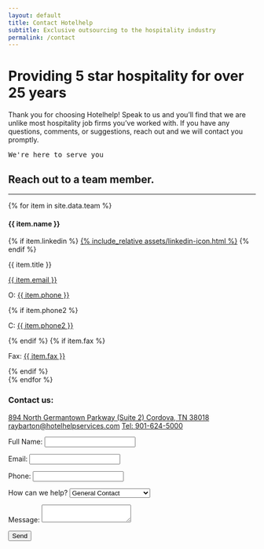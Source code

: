 ```yaml
---
layout: default 
title: Contact Hotelhelp
subtitle: Exclusive outsourcing to the hospitality industry
permalink: /contact
---
```



<div id="contact" class="plus-tile-tx">
	<div class="container thiner py-4">
		<h1 class="mt-0">Providing 5 star hospitality for over 25 years</h1>
		<p>Thank you for choosing Hotelhelp! Speak to us and you’ll find that we are unlike most hospitality job firms you’ve worked with. If you have any questions, comments, or suggestions, reach out and we will contact you promptly.</p>
	</div>
	<div class="container">
		<div class="flex fx-wrap cards pt-0">
			<div class="fx-item-2 fx-item-md-1 px-1 px-sm-0">
				<pre>We're here to serve you</pre>
				<h2>Reach out to a team member.</h2>
				<hr>
				<div class="flex fx-wrap">
				{% for item in site.data.team %}
				<div class="team-member">
					<div class="name">
						<h4>{{ item.name }}</h4>
						{% if item.linkedin %}
							<a href="{{ item.linkedin }}" target="_blank">{% include_relative assets/linkedin-icon.html %}</a>
						{% endif %}
					</div>
					<p class="title">{{ item.title }}</p>
					<p class="email"><a href="mailto:{{ item.email }}">{{ item.email }}</a></p>
					<p class="phone">O: <a href="tel:{{ item.phone }}">{{ item.phone }}</a></p>
					{% if item.phone2 %}
						<p class="phone">C: <a href="tel:{{ item.phone2 }}">{{ item.phone2 }}</a></p>
					{% endif %}
					{% if item.fax %}
	    				<p class="fax">Fax: <a href="fax:{{ item.fax }}">{{ item.fax }}</a></p>
					{% endif %}
				</div>
				{% endfor %}
				</div>
			</div>
			<div class="form-col fx-item-2 fx-item-md-1 px-3 px-md-0 mb-4">
				<div class="form-wrap">
					<h3>Contact us:</h3>
					<div class="general-contact">
						<a href="https://www.google.com/maps/place/894+N+Germantown+Pkwy+%232,+Cordova,+TN+38018" target="_blank">894 North Germantown Parkway (Suite 2) Cordova, TN 38018</a>
						<a href="mailto:raybarton@hotelhelpservices.com">raybarton@hotelhelpservices.com</a>
						<a href="tel:9016245000">Tel: 901-624-5000</a>
					</div>
					<form
					  name="contact"
					  action="/thanks"
					  method="POST"
					  data-netlify-recaptcha="true"
					  data-netlify="true"
					>
						<p>
							<label><span>Full Name:</span>
								<input type="text" name="name" required />
							</label>
						</p>
						<p>
							<label><span>Email:</span>
								<input type="email" name="email" required />
							</label>
						</p>
						<p>
							<label><span>Phone:</span>
								<input type="tel" name="phone" required />
							</label>
						</p>
						<p>
							<label>
								<span>How can we help?</span>
								<select name="role[]">
									<option value="general">General Contact</option>
									<option value="job">Looking for a Job</option>
									<option value="outsourcing">Looking for Outsourcing</option>
								</select>
							</label>
						</p>
						<!-- <p>
							<label>
								<span>Add file:</span>
								<input name="file" type="file"/>
								<span class="note">1 file - Max size 8 MB.</span>
							</label>
						</p> -->
						<p>
							<label>
								<span>Message:</span>
								<textarea name="message"></textarea>
							</label>
						</p>
						<p>
							<div data-netlify-recaptcha="true"></div>
						</p>
						<p>
							<button class="btn" type="submit">Send</button>
						</p>	
					</form>
				</div>
			</div>
		</div>
	</div>
</div>